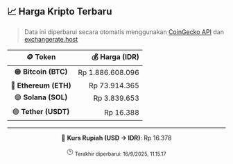 

<!-- HARGA_KRIPTO -->
## 📈 Harga Kripto Terbaru

> Data ini diperbarui secara otomatis menggunakan [CoinGecko API](https://www.coingecko.com/) dan [exchangerate.host](https://exchangerate.host/)

<div align="center">

| 🪙 Token | 💰 Harga (IDR) |
|:------:|---------------:|
| 🟠 **Bitcoin (BTC)**   | Rp 1.886.608.096 |
| 🔵 **Ethereum (ETH)**  | Rp 73.914.365 |
| 🟣 **Solana (SOL)**    | Rp 3.839.653 |
| 🟢 **Tether (USDT)**   | Rp 16.388 |

---

💱 **Kurs Rupiah (USD → IDR)**: Rp 16.378

🕒 <sub>Terakhir diperbarui: 16/9/2025, 11.15.17</sub>

</div>
<!-- /HARGA_KRIPTO -->